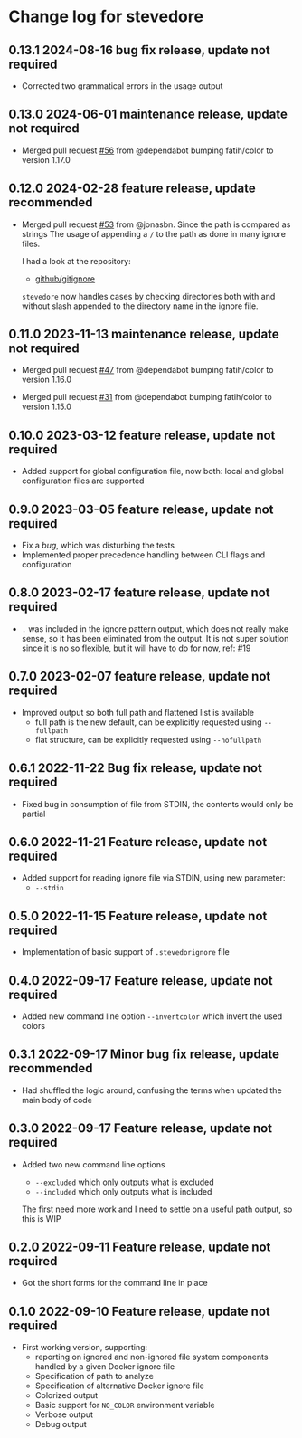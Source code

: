 # Change log for stevedore

## 0.13.1 2024-08-16 bug fix release, update not required

- Corrected two grammatical errors in the usage output

## 0.13.0 2024-06-01 maintenance release, update not required

- Merged pull request [#56](https://github.com/jonasbn/stevedore/pull/56) from @dependabot bumping fatih/color to version 1.17.0

## 0.12.0 2024-02-28 feature release, update recommended

- Merged pull request [#53](https://github.com/jonasbn/stevedore/pull/53) from @jonasbn. Since the path is compared as strings
  The usage of appending a `/` to the path as done in many ignore files.
  
  I had a look at the repository:
  
  - [github/gitignore](https://github.com/github/gitignore)
  
  `stevedore` now handles cases by checking directories both with and without slash appended to the directory name in the ignore file.

## 0.11.0 2023-11-13 maintenance release, update not required

- Merged pull request [#47](https://github.com/jonasbn/stevedore/pull/47) from @dependabot bumping fatih/color to version 1.16.0

- Merged pull request [#31](https://github.com/jonasbn/stevedore/pull/31) from @dependabot bumping fatih/color to version 1.15.0

## 0.10.0 2023-03-12 feature release, update not required

- Added support for global configuration file, now both: local and global configuration files are supported

## 0.9.0 2023-03-05 feature release, update not required

- Fix a _bug_, which was disturbing the tests
- Implemented proper precedence handling between CLI flags and configuration

## 0.8.0 2023-02-17 feature release, update not required

- `.` was included in the ignore pattern output, which does not really make sense, so it has been eliminated from the output. It is not super solution since it is no so flexible, but it will have to do for now, ref: [#19](https://github.com/jonasbn/stevedore/issues/19)

## 0.7.0 2023-02-07 feature release, update not required

- Improved output so both full path and flattened list is available
  - full path is the new default, can be explicitly requested using  `--fullpath`
  - flat structure, can be explicitly requested using `--nofullpath`

## 0.6.1 2022-11-22 Bug fix release, update not required

- Fixed bug in consumption of file from STDIN, the contents would only be partial

## 0.6.0 2022-11-21 Feature release, update not required

- Added support for reading ignore file via STDIN, using new parameter:
  - `--stdin`

## 0.5.0 2022-11-15 Feature release, update not required

- Implementation of basic support of `.stevedorignore` file

## 0.4.0 2022-09-17 Feature release, update not required

- Added new command line option `--invertcolor` which invert the used colors

## 0.3.1 2022-09-17 Minor bug fix release, update recommended

- Had shuffled the logic around, confusing the terms when updated the main body of code

## 0.3.0 2022-09-17 Feature release, update not required

- Added two new command line options
  - `--excluded` which only outputs what is excluded
  - `--included` which only outputs what is included

  The first need more work and I need to settle on a useful path output, so this is WIP

## 0.2.0 2022-09-11 Feature release, update not required

- Got the short forms for the command line in place

## 0.1.0 2022-09-10 Feature release, update not required

- First working version, supporting:
  - reporting on ignored and non-ignored file system components handled by a given Docker ignore file
  - Specification of path to analyze
  - Specification of alternative Docker ignore file
  - Colorized output
  - Basic support for `NO_COLOR` environment variable
  - Verbose output
  - Debug output

